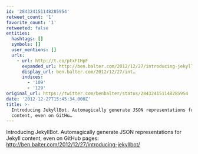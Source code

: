 ```yaml
---
id: '284324151148285954'
retweet_count: '1'
favorite_count: '1'
retweeted: false
entities:
  hashtags: []
  symbols: []
  user_mentions: []
  urls:
    - url: http://t.co/ptxFIHpF
      expanded_url: http://ben.balter.com/2012/12/27/introducing-jekyllbot/
      display_url: ben.balter.com/2012/12/27/int…
      indices:
        - '109'
        - '129'
original_url: https://twitter.com/benbalter/status/284324151148285954
date: '2012-12-27T15:45:34.000Z'
title: >-
  Introducing JekyllBot. Automagically generate JSON representations for Jekyll
  content, even on GitHu…
---
```


Introducing JekyllBot. Automagically generate JSON representations for Jekyll content, even on GitHub pages: http://ben.balter.com/2012/12/27/introducing-jekyllbot/